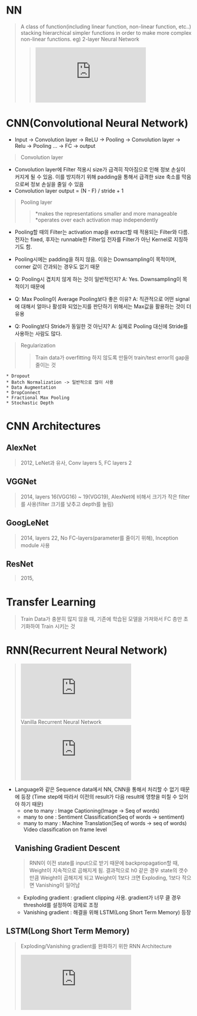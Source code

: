 # NN
> A class of function(including linear function, non-linear function, etc..) stacking hierarchical simpler functions in order to make more complex  non-linear functions.
eg) 2-layer Neural Network
>>![equation](https://latex.codecogs.com/gif.latex?f%20%3D%20W_%7B2%7Dmax%280%2C%20W_%7B1%7Dx%29)


# CNN(Convolutional Neural Network)
  * Input -> Convolution layer -> ReLU -> Pooling -> Convolution layer -> Relu -> Pooling ... -> FC -> output

> Convolution layer
  * Convolution layer에 Filter 적용시 size가 급격히 작아짐으로 인해 정보 손실이 커지게 될 수 있음. 이를 방지하기 위해
  padding을 통해서 급격한 size 축소를 막음으로써 정보 손실을 줄일 수 있음
  * Convolution layer output = (N - F) / stride + 1
  
>Pooling layer
>>*makes the representations smaller and more manageable
>>*operates over each activation map independently

  * Pooling할 때의 Filter는 activation map을 extract할 때 적용되는 Filter와 다름. 전자는 fixed, 후자는 runnable한 Filter임
  전자를 Filter가 아닌 Kernel로 지칭하기도 함.
  * Pooling시에는 padding을 하지 않음. 이유는 Downsampling이 
  목적이며, corner 값이 간과되는 경우도 없기 때문
  
  * Q: Pooling시 겹치치 않게 하는 것이 일반적인지? 
     A: Yes. Downsampling이 목적이기 때문에
  * Q: Max Pooling이 Average Pooling보다 좋은 이유?
	 A: 직관적으로 어떤 signal에 대해서 얼마나 활성화 되었는지를 판단하기 위해서는 Max값을 활용하는 것이 더 유용
  * Q: Pooling보다 Stride가 동일한 것 아닌지?
     A: 실제로 Pooling 대신에 Stride를 사용하는 사람도 많다.

> Regularization
>> Train data가 overfitting 하지 않도록 만들어 train/test error의 gap을 줄이는 것 

	* Dropout
	* Batch Normalization -> 일반적으로 많이 사용
	* Data Augmentation
	* DropConnect
	* Fractional Max Pooling
	* Stochastic Depth

# CNN Architectures
## AlexNet
> 2012, LeNet과 유사, Conv layers 5, FC layers 2

## VGGNet
> 2014, layers 16(VGG16) ~ 19(VGG19), AlexNet에 비해서 크기가 작은 filter를 사용(filter 크기를 낮추고 depth를 늘림)

## GoogLeNet
> 2014, layers 22, No FC-layers(parameter를 줄이기 위해), Inception module 사용

## ResNet
> 2015, 

# Transfer Learning
> Train Data가 충분히 많지 않을 때, 기존에 학습된 모델을 가져와서 FC 층만 초기화하여 Train 시키는 것


# RNN(Recurrent Neural Network)
> ![equation](https://latex.codecogs.com/gif.latex?%5C%5Ch_%7Bt%7D%20%3D%20f_%7BW%7D%28h_%7Bt-1%7D%2Cx_%7Bt%7D%29%20%5C%5Ch_%7Bt%7D%20%3A%20new%5C%2Cstate%20%5C%5Cf_%7BW%7D%20%3A%20some%5C%2Cfunction%5C%2Cwith%5C%2Cparameters%5C%2CW%20%5C%5Ch_%7Bt-1%7D%20%3A%20old%5C%2Cstate%20%5C%5Cx_%7Bt%7D%20%3A%20input%5C%2Cvector%5C%2Cat%5C%2Csome%5C%2Ctime%5C%2Cstep)  
> Vanilla Recurrent Neural Network
> ![equation](https://latex.codecogs.com/gif.latex?%5C%5Ch_%7Bt%7D%20%3D%20tanh%28W_%7Bhh%7Dh_%7Bt-1%7D&plus;W_%7Bxh%7Dx_%7Bt%7D%29%20%5C%5Cy_%7Bt%7D%20%3D%20W_%7Bhy%7Dh_%7Bt%7D)
* Language와 같은 Sequence data에서 NN, CNN을 통해서 처리할 수 없기 때문에 등장
  (Time step에 따라서 이전의 result가 다음 result에 영향을 미칠 수 있어야 하기 때문)
  * one to many : Image Captioning(Image -> Seq of words)
  * many to one : Sentiment Classification(Seq of words -> sentiment)
  * many to many : Machine Translation(Seq of words -> seq of words)
								Video classification on frame level
  ## Vanishing Gradient Descent
  > RNN이 이전 state를 input으로 받기 때문에 backpropagation할 때, Weight이
  지속적으로 곱해지게 됨. 결과적으로 h0 같은 경우 state의 갯수만큼 Weight이 곱해지게 되고 Weight이 1보다 크면 Exploding, 1보다 작으면 Vanishing이 일어남
  * Exploding gradient : gradient clipping 사용. gradient가 너무 클 경우 threshold를 설정하여 강제로 조정 
  * Vanishing gradient : 해결을 위해 LSTM(Long Short Term Memory) 등장
 
 ## LSTM(Long Short Term Memory)
 > Exploding/Vanishing gradient를 완화하기 위한 RNN Architecture
 >  
 > ![equation](https://latex.codecogs.com/gif.latex?%5C%5C%5Cbegin%7BBmatrix%7D%20i%20%5C%5C%20f%20%5C%5C%20o%20%5C%5C%20g%20%5Cend%7BBmatrix%7D%20%3D%20%5Cbegin%7BBmatrix%7D%20%5Csigma%20%5C%5C%20%5Csigma%20%5C%5C%20%5Csigma%20%5C%5C%20tanh%20%5Cend%7BBmatrix%7D%20W%20%5Cbegin%7Bpmatrix%7D%20h_%7Bt-1%7D%20%5C%5C%20x_%7Bt%7D%20%5Cend%7Bpmatrix%7D%20%5C%5C%20%5C%5Cc_%7Bt%7D%20%3D%20f%20%5Codot%20c_%7Bt-1%7D%20&plus;%20i%20%5Codot%20g%20%5C%5Ch_%7Bt%7D%20%3D%20o%20%5Codot%20tanh%28c_%7Bt%7D%29)

<!--stackedit_data:
eyJoaXN0b3J5IjpbLTE5NzkxMjAzNzYsLTIxODcwMDQ1NCwtMT
Y5OTA2ODQ1MywtMTQ2NDA2NjAsLTEzNzI2OTczOTgsLTgzODcy
OTM0NiwxMjEwMDg4NDUyLDY0MjkxOTY5MiwxOTI0NjgwOTM4LD
IwNjcxNDI5NjAsOTkyMTExNDkzLC02NDY3NTk1NywyMDM5NDg1
Nzc4LDUxMjc2NTAyMCw4ODA3NzI5ODYsMTE2MTgzMDI2NCwyMD
Q2MDQ0MjkxLC0xMDY4MDk2MjY1LDEwNjE4NjA3OSw4MDcyMzI1
MjldfQ==
-->